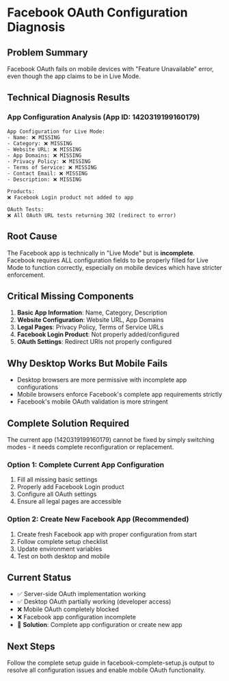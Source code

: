 # Facebook OAuth Configuration Diagnosis

## Problem Summary
Facebook OAuth fails on mobile devices with "Feature Unavailable" error, even though the app claims to be in Live Mode.

## Technical Diagnosis Results

### App Configuration Analysis (App ID: 1420319199160179)
```
App Configuration for Live Mode:
- Name: ❌ MISSING
- Category: ❌ MISSING  
- Website URL: ❌ MISSING
- App Domains: ❌ MISSING
- Privacy Policy: ❌ MISSING
- Terms of Service: ❌ MISSING
- Contact Email: ❌ MISSING
- Description: ❌ MISSING

Products:
❌ Facebook Login product not added to app

OAuth Tests:
❌ All OAuth URL tests returning 302 (redirect to error)
```

## Root Cause
The Facebook app is technically in "Live Mode" but is **incomplete**. Facebook requires ALL configuration fields to be properly filled for Live Mode to function correctly, especially on mobile devices which have stricter enforcement.

## Critical Missing Components
1. **Basic App Information**: Name, Category, Description
2. **Website Configuration**: Website URL, App Domains  
3. **Legal Pages**: Privacy Policy, Terms of Service URLs
4. **Facebook Login Product**: Not properly added/configured
5. **OAuth Settings**: Redirect URIs not properly configured

## Why Desktop Works But Mobile Fails
- Desktop browsers are more permissive with incomplete app configurations
- Mobile browsers enforce Facebook's complete app requirements strictly
- Facebook's mobile OAuth validation is more stringent

## Complete Solution Required
The current app (1420319199160179) cannot be fixed by simply switching modes - it needs complete reconfiguration or replacement.

### Option 1: Complete Current App Configuration
1. Fill all missing basic settings
2. Properly add Facebook Login product
3. Configure all OAuth settings
4. Ensure all legal pages are accessible

### Option 2: Create New Facebook App (Recommended)
1. Create fresh Facebook app with proper configuration from start
2. Follow complete setup checklist
3. Update environment variables
4. Test on both desktop and mobile

## Current Status
- ✅ Server-side OAuth implementation working
- ✅ Desktop OAuth partially working (developer access)
- ❌ Mobile OAuth completely blocked
- ❌ Facebook app configuration incomplete
- 🔧 **Solution**: Complete app configuration or create new app

## Next Steps
Follow the complete setup guide in facebook-complete-setup.js output to resolve all configuration issues and enable mobile OAuth functionality.